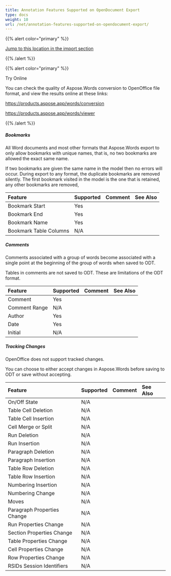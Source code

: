```yaml
---
title: Annotation Features Supported on OpenDocument Export
type: docs
weight: 10
url: /net/annotation-features-supported-on-opendocument-export/
---
```


{{% alert color="primary" %}} 

[Jump to this location in the import section](/words/net/annotation-features-supported-on-opendocument-import/)

{{% /alert %}} 

{{% alert color="primary" %}} 

Try Online

You can check the quality of Aspose.Words conversion to OpenOffice file format, and view the results online at these links:

<https://products.aspose.app/words/conversion>

<https://products.aspose.app/words/viewer>

{{% /alert %}} 


##### **Bookmarks**
All Word documents and most other formats that Aspose.Words export to only allow bookmarks with unique names, that is, no two bookmarks are allowed the exact same name.

If two bookmarks are given the same name in the model then no errors will occur. During export to any format, the duplicate bookmarks are removed silently. The first bookmark visited in the model is the one that is retained, any other bookmarks are removed,

|**Feature**|**Supported**|**Comment**|**See Also**|
| :- | :- | :- | :- |
|Bookmark Start|Yes| | |
|Bookmark End|Yes| | |
|Bookmark Name|Yes| | |
|Bookmark Table Columns|N/A| | |

##### **Comments**
Comments associated with a group of words become associated with a single point at the beginning of the group of words when saved to ODT.

Tables in comments are not saved to ODT. These are limitations of the ODT format.

|**Feature**|**Supported**|**Comment**|**See Also**|
| :- | :- | :- | :- |
|Comment|Yes| | |
|Comment Range|N/A| | |
|Author|Yes| | |
|Date|Yes| | |
|Initial|N/A| | |

##### **Tracking Changes**
OpenOffice does not support tracked changes.

You can choose to either accept changes in Aspose.Words before saving to ODT or save without accepting.

|**Feature**|**Supported**|**Comment**|**See Also**|
| :- | :- | :- | :- |
|On/Off State|N/A| | |
|Table Cell Deletion|N/A| | |
|Table Cell Insertion|N/A| | |
|Cell Merge or Split|N/A| | |
|Run Deletion|N/A| | |
|Run Insertion|N/A| | |
|Paragraph Deletion|N/A| | |
|Paragraph Insertion|N/A| | |
|Table Row Deletion|N/A| | |
|Table Row Insertion|N/A| | |
|Numbering Insertion|N/A| | |
|Numbering Change|N/A| | |
|Moves|N/A| | |
|Paragraph Properties Change|N/A| | |
|Run Properties Change|N/A| | |
|Section Properties Change|N/A| | |
|Table Properties Change|N/A| | |
|Cell Properties Change|N/A| | |
|Row Properties Change|N/A| | |
|RSIDs Session Identifiers|N/A| | |

